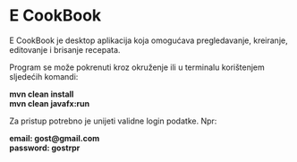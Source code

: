 # E CookBook
<p>E CookBook je desktop aplikacija koja omogućava pregledavanje, kreiranje, editovanje i brisanje recepata. </p>
<p>Program se može pokrenuti kroz okruženje ili u terminalu korištenjem sljedećih komandi:</p>
<b>mvn clean install</b>
<br>
<b>mvn clean javafx:run</b>
<br>
<p>Za pristup potrebno je unijeti validne login podatke. Npr:</p>
<b>email: gost@gmail.com</b>
<br>
<b>password: gostrpr</b>
